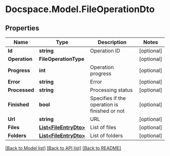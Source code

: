 # Docspace.Model.FileOperationDto

## Properties

Name | Type | Description | Notes
------------ | ------------- | ------------- | -------------
**Id** | **string** | Operation ID | [optional] 
**Operation** | **FileOperationType** |  | [optional] 
**Progress** | **int** | Operation progress | [optional] 
**Error** | **string** | Error | [optional] 
**Processed** | **string** | Processing status | [optional] 
**Finished** | **bool** | Specifies if the operation is finished or not | [optional] 
**Url** | **string** | URL | [optional] 
**Files** | [**List&lt;FileEntryDto&gt;**](FileEntryDto.md) | List of files | [optional] 
**Folders** | [**List&lt;FileEntryDto&gt;**](FileEntryDto.md) | List of folders | [optional] 

[[Back to Model list]](../README.md#documentation-for-models) [[Back to API list]](../README.md#documentation-for-api-endpoints) [[Back to README]](../README.md)

